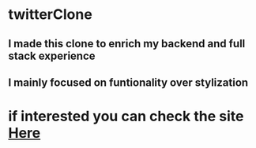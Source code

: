 # twitterClone
## I made this clone to enrich my backend and full stack experience
## I mainly focused on funtionality over stylization
# if interested you can check the site [Here](https://main-twitter.herokuapp.com/) 

